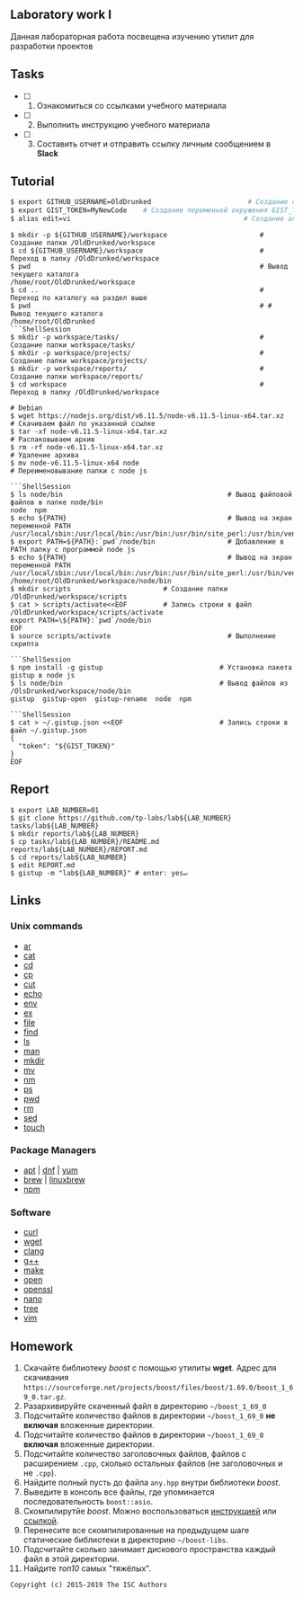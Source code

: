 ## Laboratory work I

Данная лабораторная работа посвещена изучению утилит для разработки проектов

## Tasks

- [ ] 1. Ознакомиться со ссылками учебного материала
- [ ] 2. Выполнить инструкцию учебного материала
- [ ] 3. Составить отчет и отправить ссылку личным сообщением в **Slack**

## Tutorial

```bash
$ export GITHUB_USERNAME=OldDrunked                        # Создание переменной окружения GITHUB_USERNAME
$ export GIST_TOKEN=MyNewCode    # Создание переменной окружения GIST_TOKEN
$ alias edit=vi                                           # Создание альтернативной версии команды "vi"
```

```ShellSession
$ mkdir -p ${GITHUB_USERNAME}/workspace                       # Создание папки /OldDrunked/workspace
$ cd ${GITHUB_USERNAME}/workspace                             #  Переход в папку /OldDrunked/workspace
$ pwd                                                         # Вывод текущего каталога
/home/root/OldDrunked/workspace
$ cd ..                                                       # Переход по каталогу на раздел выше
$ pwd                                                         # # Вывод текущего каталога
/home/root/OldDrunked
```ShellSession
$ mkdir -p workspace/tasks/                                   # Создание папки workspace/tasks/
$ mkdir -p workspace/projects/                                # Создание папки workspace/projects/
$ mkdir -p workspace/reports/                                 # Создание папки workspace/reports/
$ cd workspace                                                #  Переход в папку /OldDrunked/workspace
```

```ShellSession
# Debian
$ wget https://nodejs.org/dist/v6.11.5/node-v6.11.5-linux-x64.tar.xz    # Скачиваем файл по указанной ссылке
$ tar -xf node-v6.11.5-linux-x64.tar.xz                                 # Распаковываем архив
$ rm -rf node-v6.11.5-linux-x64.tar.xz                                  # Удаление архива
$ mv node-v6.11.5-linux-x64 node                                        # Переименовывание папки с node js 

```ShellSession
$ ls node/bin                                         # Вывод файловой файлов в папке node/bin 
node  npm
$ echo ${PATH}                                        # Вывод на экран переменной PATH
/usr/local/sbin:/usr/local/bin:/usr/bin:/usr/bin/site_perl:/usr/bin/vendor_perl:/usr/bin/core_perl
$ export PATH=${PATH}:`pwd`/node/bin                  # Добавление в PATH папку с программой node js
$ echo ${PATH}                                        # Вывод на экран переменной PATH
/usr/local/sbin:/usr/local/bin:/usr/bin:/usr/bin/site_perl:/usr/bin/vendor_perl:/usr/bin/core_perl:
/home/root/OldDrunked/workspace/node/bin
$ mkdir scripts                       # Создание папки /OldDrunked/workspace/scripts
$ cat > scripts/activate<<EOF         # Запись строки в файл /OldDrunked/workspace/scripts/activate
export PATH=\${PATH}:`pwd`/node/bin
EOF
$ source scripts/activate                             # Выполнение скрипта

```ShellSession
$ npm install -g gistup                             # Установка пакета gistup в node js
$ ls node/bin                                       # Вывод файлов из /OlsDrunked/workspace/node/bin
gistup  gistup-open  gistup-rename  node  npm

```ShellSession
$ cat > ~/.gistup.json <<EOF                        # Запись строки в файл ~/.gistup.json
{
  "token": "${GIST_TOKEN}"
}
EOF
```

## Report

```ShellSession
$ export LAB_NUMBER=01
$ git clone https://github.com/tp-labs/lab${LAB_NUMBER} tasks/lab${LAB_NUMBER}
$ mkdir reports/lab${LAB_NUMBER}
$ cp tasks/lab${LAB_NUMBER}/README.md reports/lab${LAB_NUMBER}/REPORT.md
$ cd reports/lab${LAB_NUMBER}
$ edit REPORT.md
$ gistup -m "lab${LAB_NUMBER}" # enter: yes↵
```

## Links

### Unix commands

- [ar](https://en.wikipedia.org/wiki/Ar_(Unix))
- [cat](https://en.wikipedia.org/wiki/Cat_(Unix))
- [cd](https://en.wikipedia.org/wiki/Cd_(command))
- [cp](https://en.wikipedia.org/wiki/Cp_(Unix))
- [cut](https://en.wikipedia.org/wiki/Cut_(Unix))
- [echo](https://en.wikipedia.org/wiki/Echo_(command))
- [env](https://en.wikipedia.org/wiki/Env_(shell))
- [ex](https://en.wikipedia.org/wiki/Ex_(editor))
- [file](https://en.wikipedia.org/wiki/File_(command))
- [find](https://en.wikipedia.org/wiki/Find)
- [ls](https://en.wikipedia.org/wiki/Ls)
- [man](https://en.wikipedia.org/wiki/Man_page)
- [mkdir](https://en.wikipedia.org/wiki/Mkdir)
- [mv](https://en.wikipedia.org/wiki/Mv)
- [nm](https://en.wikipedia.org/wiki/Nm_(Unix))
- [ps](https://en.wikipedia.org/wiki/Ps_(Unix))
- [pwd](https://en.wikipedia.org/wiki/Pwd)
- [rm](https://en.wikipedia.org/wiki/Rm_(Unix))
- [sed](https://en.wikipedia.org/wiki/Sed)
- [touch](https://en.wikipedia.org/wiki/Touch_(Unix))

### Package Managers

- [apt](http://help.ubuntu.ru/wiki/apt) | [dnf](https://en.wikipedia.org/wiki/DNF_(software)) | [yum](https://fedoraproject.org/wiki/Yum/ru)
- [brew](https://brew.sh) | [linuxbrew](http://linuxbrew.sh)
- [npm](https://docs.npmjs.com)

### Software

- [curl](https://www.gitbook.com/book/bagder/everything-curl/details)
- [wget](https://www.gnu.org/software/wget/manual/wget.pdf)
- [clang](https://clang.llvm.org)
- [g++](https://gcc.gnu.org/onlinedocs/gcc-4.0.2/gcc/G_002b_002b-and-GCC.html)
- [make](https://en.wikipedia.org/wiki/Make_(software))
- [open](https://developer.apple.com/legacy/library/documentation/Darwin/Reference/ManPages/man1/open.1.html)
- [openssl](https://www.openssl.org)
- [nano](https://www.nano-editor.org)
- [tree](https://linux.die.net/man/1/tree)
- [vim](http://www.vim.org)

## Homework

1. Скачайте библиотеку *boost* с помощью утилиты **wget**. Адрес для скачивания `https://sourceforge.net/projects/boost/files/boost/1.69.0/boost_1_69_0.tar.gz`.
2. Разархивируйте скаченный файл в директорию `~/boost_1_69_0`
3. Подсчитайте количество файлов в директории `~/boost_1_69_0` **не включая** вложенные директории.
4. Подсчитайте количество файлов в директории `~/boost_1_69_0` **включая** вложенные директории.
5. Подсчитайте количество заголовочных файлов, файлов с расширением `.cpp`, сколько остальных файлов (не заголовочных и не `.cpp`).
6. Найдите полный пусть до файла `any.hpp` внутри библиотеки *boost*.
7. Выведите в консоль все файлы, где упоминается последовательность `boost::asio`.
8. Скомпилирутйе *boost*. Можно воспользоваться [инструкцией](https://www.boost.org/doc/libs/1_61_0/more/getting_started/unix-variants.html#or-build-custom-binaries) или [ссылкой](https://codeyarns.com/2017/01/24/how-to-build-boost-on-linux/).
9. Перенесите все скомпилированные на предыдущем шаге статические библиотеки в директорию `~/boost-libs`.
10. Подсчитайте сколько занимает дискового пространства каждый файл в этой директории.
11. Найдите *топ10* самых "тяжёлых".

```
Copyright (c) 2015-2019 The ISC Authors
```
